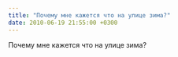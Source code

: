 ```yaml
---
title: "Почему мне кажется что на улице зима?"
date: 2010-06-19 21:55:00 +0300
---
```


Почему мне кажется что на улице зима?

